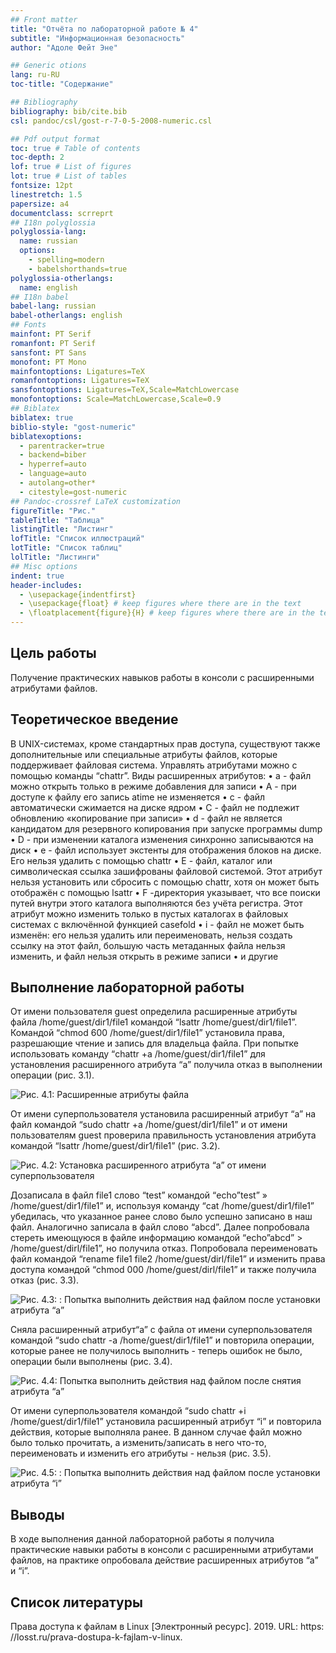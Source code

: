 ```yaml
---
## Front matter
title: "Отчёта по лабораторной работе № 4"
subtitle: "Информационная безопасность"
author: "Адоле Фейт Эне"

## Generic otions
lang: ru-RU
toc-title: "Содержание"

## Bibliography
bibliography: bib/cite.bib
csl: pandoc/csl/gost-r-7-0-5-2008-numeric.csl

## Pdf output format
toc: true # Table of contents
toc-depth: 2
lof: true # List of figures
lot: true # List of tables
fontsize: 12pt
linestretch: 1.5
papersize: a4
documentclass: scrreprt
## I18n polyglossia
polyglossia-lang:
  name: russian
  options:
	- spelling=modern
	- babelshorthands=true
polyglossia-otherlangs:
  name: english
## I18n babel
babel-lang: russian
babel-otherlangs: english
## Fonts
mainfont: PT Serif
romanfont: PT Serif
sansfont: PT Sans
monofont: PT Mono
mainfontoptions: Ligatures=TeX
romanfontoptions: Ligatures=TeX
sansfontoptions: Ligatures=TeX,Scale=MatchLowercase
monofontoptions: Scale=MatchLowercase,Scale=0.9
## Biblatex
biblatex: true
biblio-style: "gost-numeric"
biblatexoptions:
  - parentracker=true
  - backend=biber
  - hyperref=auto
  - language=auto
  - autolang=other*
  - citestyle=gost-numeric
## Pandoc-crossref LaTeX customization
figureTitle: "Рис."
tableTitle: "Таблица"
listingTitle: "Листинг"
lofTitle: "Список иллюстраций"
lotTitle: "Список таблиц"
lolTitle: "Листинги"
## Misc options
indent: true
header-includes:
  - \usepackage{indentfirst}
  - \usepackage{float} # keep figures where there are in the text
  - \floatplacement{figure}{H} # keep figures where there are in the text
---
```


## Цель работы

Получение практических навыков работы в консоли с расширенными атрибутами файлов.

## Теоретическое введение

В UNIX-системах, кроме стандартных прав доступа, существуют также дополнительные или специальные атрибуты файлов, которые поддерживает файловая
система. Управлять атрибутами можно с помощью команды “chattr”.
Виды расширенных атрибутов:
• a - файл можно открыть только в режиме добавления для записи
• A - при доступе к файлу его запись atime не изменяется
• c - файл автоматически сжимается на диске ядром
• C - файл не подлежит обновлению «копирование при записи»
• d - файл не является кандидатом для резервного копирования при запуске
программы dump
• D - при изменении каталога изменения синхронно записываются на диск
• e - файл использует экстенты для отображения блоков на диске. Его нельзя
удалить с помощью chattr
• E - файл, каталог или символическая ссылка зашифрованы файловой системой. Этот атрибут нельзя установить или сбросить с помощью chattr, хотя
он может быть отображён с помощью lsattr
• F -директория указывает, что все поиски путей внутри этого каталога выполняются без учёта регистра. Этот атрибут можно изменить только в пустых
каталогах в файловых системах с включённой функцией casefold
• i - файл не может быть изменён: его нельзя удалить или переименовать,
нельзя создать ссылку на этот файл, большую часть метаданных файла
нельзя изменить, и файл нельзя открыть в режиме записи
• и другие

## Выполнение лабораторной работы

От имени пользователя guest определила расширенные атрибуты файла /home/guest/dir1/file1 командой “lsattr /home/guest/dir1/file1”. Командой
“chmod 600 /home/guest/dir1/file1” установила права, разрешающие чтение и
запись для владельца файла. При попытке использовать команду “chattr +a
/home/guest/dir1/file1” для установления расширенного атрибута “a” получила
отказ в выполнении операции (рис. 3.1).

![Рис. 4.1: Расширенные атрибуты файла](image/lab4.1.png)

От имени суперпользователя установила расширенный атрибут “a” на
файл командой “sudo chattr +a /home/guest/dir1/file1” и от имени пользователям guest проверила правильность установления атрибута командой “lsattr /home/guest/dir1/file1” (рис. 3.2).

![Рис. 4.2: Установка расширенного атрибута “a” от имени суперпользователя](image/lab4.2.png)

Дозаписала в файл file1 слово “test” командой “echo”test” » /home/guest/dir1/file1”
и, используя команду “cat /home/guest/dir1/file1” убедилась, что указанное
ранее слово было успешно записано в наш файл. Аналогично записала в файл
слово “abcd”. Далее попробовала стереть имеющуюся в файле информацию
командой “echo”abcd” > /home/guest/dirl/file1”, но получила отказ. Попробовала
переименовать файл командой “rename file1 file2 /home/guest/dirl/file1” и
изменить права доступа командой “chmod 000 /home/guest/dirl/file1” и также
получила отказ (рис. 3.3).

![Рис. 4.3: : Попытка выполнить действия над файлом после установки атрибута “a”](image/lab4.3.png)

Сняла расширенный атрибут“a” с файла от имени суперпользователя командой
“sudo chattr -a /home/guest/dir1/file1” и повторила операции, которые ранее не
получилось выполнить - теперь ошибок не было, операции были выполнены (рис.
3.4).

![Рис. 4.4: Попытка выполнить действия над файлом после снятия атрибута “a”](image/lab4.4.png)

От имени суперпользователя командой “sudo chattr +i /home/guest/dir1/file1”
установила расширенный атрибут “i” и повторила действия, которые выполняла
ранее. В данном случае файл можно было только прочитать, а изменить/записать
в него что-то, переименовать и изменить его атрибуты - нельзя (рис. 3.5).

![Рис. 4.5: : Попытка выполнить действия над файлом после установки атрибута “i”](image/lab4.5.png)

## Выводы

В ходе выполнения данной лабораторной работы я получила практические
навыки работы в консоли с расширенными атрибутами файлов, на практике
опробовала действие расширенных атрибутов “a” и “i”.

## Список литературы

Права доступа к файлам в Linux [Электронный ресурс]. 2019. URL: https:
//losst.ru/prava-dostupa-k-fajlam-v-linux.